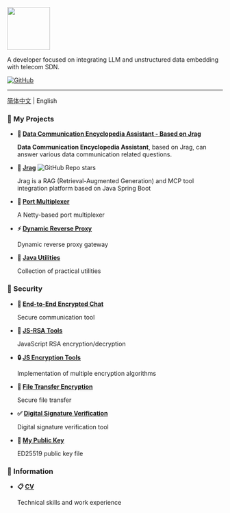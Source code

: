 <img height="100" src="https://avatars.githubusercontent.com/u/69470926" width="100"/>

A developer focused on integrating LLM and unstructured data embedding with telecom SDN.

[![GitHub](https://img.shields.io/badge/GitHub-jerryt92-blue?logo=github)](https://github.com/jerryt92)

---

[简体中文](README.md) | English

### 🚀 My Projects


- **🤖 [Data Communication Encyclopedia Assistant - Based on Jrag](https://jerryt92.github.io/data-communication-encyclopedia)**

  **Data Communication Encyclopedia Assistant**, based on Jrag, can answer various data communication related questions.

- **🤖 [Jrag](https://jerryt92.github.io/jrag/README_en.html)**  ![GitHub Repo stars](https://img.shields.io/github/stars/jerryt92/jrag?style=social)

  Jrag is a RAG (Retrieval-Augmented Generation) and MCP tool integration platform based on Java Spring Boot

- **🔌 [Port Multiplexer](https://github.com/jerryt92/port-multiplexer)**

  A Netty-based port multiplexer

- **⚡ [Dynamic Reverse Proxy](https://github.com/jerryt92/dynamic-reverse-proxy-gateway)**

  Dynamic reverse proxy gateway

- **🧰 [Java Utilities](https://jerryt92.github.io/my-java-utils)**

  Collection of practical utilities

### 🔐 Security

- **💬 [End-to-End Encrypted Chat](https://jerryt92.github.io/e2e_chat/)**

  Secure communication tool

- **🔐 [JS-RSA Tools](https://jerryt92.github.io/js_rsa_tools/)**

  JavaScript RSA encryption/decryption

- **🔒 [JS Encryption Tools](https://jerryt92.github.io/js_encrypto/)**

  Implementation of multiple encryption algorithms

- **📁 [File Transfer Encryption](https://jerryt92.github.io/file_e2e_encryption)**

  Secure file transfer

- **✅ [Digital Signature Verification](https://jerryt92.github.io/verify/)**

  Digital signature verification tool

- **🔑 [My Public Key](https://jerryt92.github.io/id_ed25519.txt)**

  ED25519 public key file

### 📖 Information

- **📋 [CV](https://jerryt92.github.io/cv/)**

  Technical skills and work experience